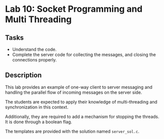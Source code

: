 # Lab 10: Socket Programming and Multi Threading

## Tasks
- Understand the code.
- Complete the server code for collecting the messages, and closing the connections properly.

## Description
This lab provides an example of one-way client to server messaging and
handling the parallel flow of incoming messages on the server side.

The students are expected to apply their knowledge of multi-threading and synchronization
in this context.

Additionally, they are required to add a mechanism for stopping the threads.
It is done through a boolean flag.

The templates are provided with the solution named `server_sol.c`.